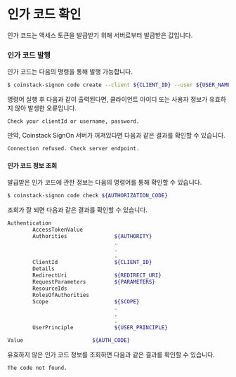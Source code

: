 # 인가 코드 확인

인가 코드는 액세스 토큰을 발급받기 위해 서버로부터 발급받은 값입니다.

### 인가 코드 발행

인가 코드는 다음의 명령을 통해 발행 가능합니다.

```bash
$ coinstack-signon code create --client ${CLIENT_ID} --user ${USER_NAME} --password ${PASSWORD} --endpoint ${ENDPOINT}
```

명령어 실행 후 다음과 같이 출력된다면, 클라이언트 아이디 또는 사용자 정보가 유효하지 않아 발생한 오류입니다.

```text
Check your clientId or username, password.
```

만약, Coinstack SignOn 서버가 꺼져있다면 다음과 같은 결과를 확인할 수 있습니다.

```bash
Connection refused. Check server endpoint.
```

#### 인가 코드 정보 조회

발급받은 인가 코드에 관한 정보는 다음의 명령어를 통해 확인할 수 있습니다.

```bash
$ coinstack-signon code check ${AUTHORIZATION_CODE}
```

조회가 잘 되면 다음과 같은 결과를 확인할 수 있습니다.

```bash
Authentication
        AccessTokenValue        
        Authorities               ${AUTHORITY}
                                  .
                                  .
                                  .
        ClientId                  ${CLIENT_ID}
        Details   
        RedirectUri               ${REDIRECT_URI}
        RequestParameters         ${PARAMETERS}
        ResourceIds   
        RolesOfAuthorities   
        Scope                     ${SCOPE}
                                  .
                                  .
                                  .
        UserPrinciple             ${USER_PRINCIPLE}

Value                      ${AUTH_CODE}
```

유효하지 않은 인가 코드 정보를 조회하면 다음과 같은 결과를 확인할 수 있습니다.

```text
The code not found.
```

